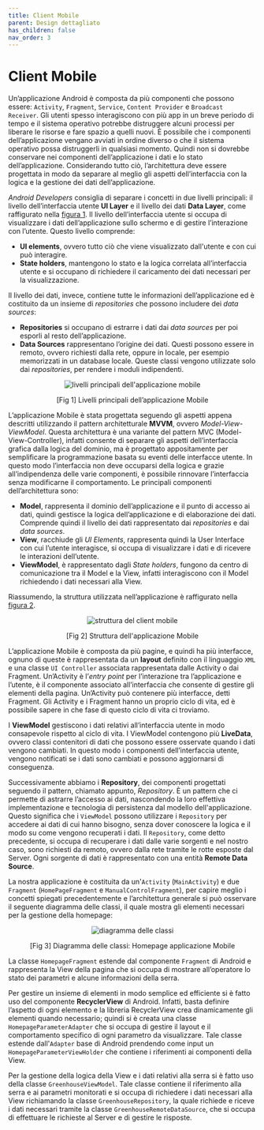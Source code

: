 ```yaml
---
title: Client Mobile
parent: Design dettagliato
has_children: false
nav_order: 3
---
```


# Client Mobile

Un’applicazione Android è composta da più componenti che possono essere: `Activity`, `Fragment`, `Service`, `Content Provider` e `Broadcast Receiver`. Gli utenti spesso interagiscono con più app in un breve periodo di tempo e il sistema operativo potrebbe distruggere alcuni processi per liberare le risorse e fare spazio a quelli nuovi. È possibile che i componenti dell’applicazione vengano avviati in ordine diverso o che il sistema operativo possa distruggerli in qualsiasi momento. Quindi non si dovrebbe conservare nei componenti dell’applicazione i dati e lo stato dell’applicazione. Considerando tutto ciò, l’architettura deve essere progettata in modo da separare al meglio gli aspetti dell’interfaccia con la logica e la gestione dei dati dell’applicazione.

*Android Developers* consiglia di separare i concetti in due livelli principali: il livello dell’interfaccia utente **UI Layer** e il livello dei dati **Data Layer**, come raffigurato nella <a href="#fig1">figura 1</a>. Il livello dell’interfaccia utente si occupa di visualizzare i dati dell’applicazione sullo schermo e di gestire l’interazione con l’utente.
Questo livello comprende:

-   **UI elements**, ovvero tutto ciò che viene visualizzato dall'utente e con cui può interagire.
-   **State holders**, mantengono lo stato e la logica correlata all’interfaccia utente e si occupano di richiedere il caricamento dei dati necessari per la visualizzazione.

Il livello dei dati, invece, contiene tutte le informazioni dell’applicazione ed è costituito da un insieme di *repositories* che possono includere dei *data sources*:

-   **Repositories** si occupano di estrarre i dati dai *data sources* per poi esporli al resto dell’applicazione.
-   **Data Sources** rappresentano l’origine dei dati. Questi possono essere in remoto, ovvero richiesti dalla rete, oppure in locale, per esempio memorizzati in un database locale. Queste classi vengono utilizzate solo dai *repositories*, per rendere i moduli indipendenti.

<div align="center">
<img src="img/android_structure_layer.png", alt="livelli principali dell'applicazione mobile", id="fig1">
 <p align="center">[Fig 1] Livelli principali dell’applicazione Mobile</p>
</div>


L’applicazione Mobile è stata progettata seguendo gli aspetti appena descritti utilizzando il pattern architetturale **MVVM**, ovvero *Model-View-ViewModel*. Questa architettura è una variante del pattern MVC (Model-View-Controller), infatti consente di separare gli aspetti dell’interfaccia grafica dalla logica del dominio, ma è progettato appositamente per semplificare la programmazione basata su eventi delle interfacce utente. In questo modo l’interfaccia non deve occuparsi della logica e grazie all’indipendenza delle varie componenti, è possibile rinnovare l’interfaccia senza modificarne il comportamento. Le principali componenti dell’architettura sono:

-   **Model**, rappresenta il dominio dell’applicazione e il punto di accesso ai dati, quindi gestisce la logica dell’applicazione e di elaborazione dei dati. Comprende quindi il livello dei dati rappresentato dai *repositories* e dai *data sources*.
-   **View**, racchiude gli *UI Elements*, rappresenta quindi la User Interface con cui l’utente interagisce, si occupa di visualizzare i dati e di ricevere le interazioni dell’utente.
-   **ViewModel**, è rappresentato dagli *State holders*, fungono da centro di comunicazione tra il Model e la View, infatti interagiscono con il Model richiedendo i dati necessari alla View.

Riassumendo, la struttura utilizzata nell’applicazione è raffigurato nella <a href="#fig2">figura 2</a>.

<div align="center">
<img src="img/android_struttura.png", alt="struttura del client mobile", id="fig2">
 <p align="center">[Fig 2] Struttura dell'applicazione Mobile</p>
</div>

L’applicazione Mobile è composta da più pagine, e quindi ha più interfacce, ognuno di queste è rappresentata da un **layout** definito con il linguaggio `XML` e una classe `UI Controller` associata rappresentata dalle Activity o dai Fragment. Un’Activity è l’*entry point* per l’interazione tra l’applicazione e l’utente, è il componente associato all’interfaccia che consente di gestire gli elementi della pagina. Un’Activity può contenere più interfacce, detti Fragment. Gli Activity e i Fragment hanno un proprio ciclo di vita, ed è possibile sapere in che fase di questo ciclo di vita ci troviamo.

I **ViewModel** gestiscono i dati relativi all’interfaccia utente in modo consapevole rispetto al ciclo di vita. I ViewModel contengono più **LiveData**, ovvero classi contenitori di dati che possono essere osservate quando i dati vengono cambiati. In questo modo i componenti dell’interfaccia utente, vengono notificati se i dati sono cambiati e possono aggiornarsi di conseguenza.

Successivamente abbiamo i **Repository**, dei componenti progettati seguendo il pattern, chiamato appunto, *Repository*. È un pattern che ci permette di astrarre l’accesso ai dati, nascondendo la loro effettiva implementazione e tecnologia di persistenza dal modello dell'applicazione. Questo significa che i `ViewModel` possono utilizzare i `Repository` per accedere ai dati di cui hanno bisogno, senza dover conoscere la logica e il modo su come vengono recuperati i dati. Il `Repository`, come detto precedente, si occupa di recuperare i dati dalle varie sorgenti e nel nostro caso, sono richiesti da remoto, ovvero dalla rete tramite le rotte esposte dal Server. Ogni sorgente di dati è rappresentato con una entità **Remote Data Source**.

La nostra applicazione è costituita da un'`Activity` (`MainActivity`) e due `Fragment` (`HomePageFragment` e `ManualControlFragment`), per capire meglio i concetti spiegati precedentemente e l’architettura generale si può osservare il seguente diagramma delle classi, il quale mostra gli elementi necessari per la gestione della homepage:

<div align="center">
<img src="img/classi_mobile.png", alt="diagramma delle classi", id="fig1">
 <p align="center">[Fig 3] Diagramma delle classi: Homepage applicazione Mobile</p>
</div>

La classe `HomepageFragment` estende dal componente `Fragment` di Android e rappresenta la View della pagina che si occupa di mostrare all’operatore lo stato dei parametri e alcune informazioni della serra.

Per gestire un insieme di elementi in modo semplice ed efficiente si è fatto uso del componente **RecyclerView** di Android. Infatti, basta definire l’aspetto di ogni elemento e la libreria RecyclerView crea dinamicamente gli elementi quando necessario; quindi si è creata una classe `HomepageParameterAdapter` che si occupa di gestire il layout e il comportamento specifico di ogni parametro da visualizzare. Tale classe estende dall'`Adapter` base di Android prendendo come input un `HomepageParameterViewHolder` che contiene i riferimenti ai componenti della View.

Per la gestione della logica della View e i dati relativi alla serra si è fatto uso della classe `GreenhouseViewModel`. Tale classe contiene il riferimento alla serra e ai parametri monitorati e si occupa di richiedere i dati necessari alla View richiamando la classe `GreenhouseRepository`, la quale richiede e riceve i dati necessari tramite la classe `GreenhouseRemoteDataSource`, che si occupa di
effettuare le richieste al Server e di gestire le risposte.
